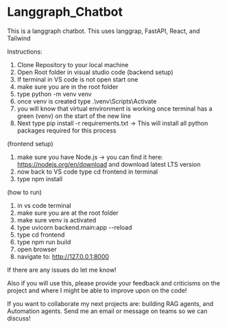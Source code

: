 # Langgraph_Chatbot
This is a langgraph chatbot. This uses langgrap, FastAPI, React, and Tailwind

Instructions:

1. Clone Repository to your local machine
2. Open Root folder in visual studio code
(backend setup)
3. If terminal in VS code is not open start one
4. make sure you are in the root folder
5. type python -m venv venv
6. once venv is created type .\venv\Scripts\Activate
7. you will know that virtual environment is working once terminal has a green (venv) on the start of the new line
8. Next type pip install -r requirements.txt -> This will install all python packages required for this process


(frontend setup)
1. make sure you have Node.js -> you can find it here: https://nodejs.org/en/download and download latest LTS version
2. now back to VS code type cd frontend in terminal
3. type npm install

(how to run)
1. in vs code terminal
2. make sure you are at the root folder
3. make sure venv is activated
4. type uvicorn backend.main:app --reload
5. type cd frontend
6. type npm run build
7. open browser
8. navigate to: http://127.0.0.1:8000

If there are any issues do let me know!

Also if you will use this, please provide your feedback and criticisms on the project and where I might be able to improve upon on the code!

If you want to collaborate my next projects are: building RAG agents, and Automation agents. Send me an email or message on teams so we can discuss!

